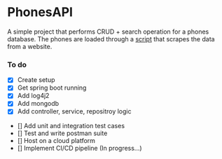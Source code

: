 # PhonesAPI

A simple project that performs CRUD + search operation for a phones database.
The phones are loaded through a [script](https://github.com/igagansingh/Phones-API-Data-ETL) that scrapes the data from a website.

### To do
- [x] Create setup
-   [x] Get spring boot running
-   [x] Add log4j2
-   [x] Add mongodb
- [x] Add controller, service, repositroy logic
- [] Add unit and integration test cases
- [] Test and write postman suite
- [] Host on a cloud platform
- [] Implement CI/CD pipeline (In progress...)
